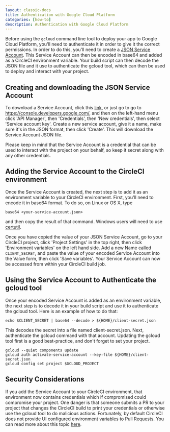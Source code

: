 ```yaml
---
layout: classic-docs
title: Authentication with Google Cloud Platform
categories: [how-to]
description: Authentication with Google Cloud Platform
---
```


Before using the `gcloud` command line tool to deploy your app to Google Cloud Platform, you'll need to authenticate it in order to give it the correct permissions. In order to do this, you'll need to create a [JSON Service Account](https://developers.google.com/identity/protocols/OAuth2ServiceAccount). This Service Account can then be encoded in base64 and added as a CircleCI environment variable. Your build script can then decode the JSON file and it use to authenticate the gcloud tool, which can then be used to deploy and interact with your project.

## Creating and downloading the JSON Service Account

To download a Service Account, click this [link](https://console.developers.google.com/apis/credentials/serviceaccountkey?project=_), or just go to go to https://console.developers.google.com/, and then on the left-hand menu click 'API Manager', then 'Credentials', then 'New credentials', then select 'Service account key'. Create a new service account, give it a name, make sure it's in the JSON format, then click 'Create'. This will download the Service Account JSON file.

Please keep in mind that the Service Account is a credential that can be used to interact with the project on your behalf, so keep it secret along with any other credentials.

## Adding the Service Account to the CircleCI environment

Once the Service Account is created, the next step is to add it as an environment variable to your CircleCI environment. First, you'll need to encode it in base64 format. To do so, on Linux or OS X, type

    base64 <your-service-account.json>

and then copy the result of that command. Windows users will need to use [certutil](http://stackoverflow.com/questions/16945780/decoding-base64-in-batch).

Once you have copied the value of your JSON Service Account, go to your CircleCI project, click 'Project Settings' in the top right, then click 'Environment variables' on the left hand side. Add a new Name called `CLIENT_SECRET`, and paste the value of your encoded Service Account into the Value form, then click 'Save variables'. Your Service Account can now be accessed from within your CircleCI build job.

## Using the Service Account to Authenticate the gcloud tool

Once your encoded Service Account is added as an environment variable, the next step is to decode it in your build script and use it to authenticate the gcloud tool. Here is an example of how to do that:

    echo $CLIENT_SECRET | base64 --decode > ${HOME}/client-secret.json

This decodes the secret into a file named client-secret.json. Next, authenticate the gcloud command with that account. Updating the gcloud tool first is a good best-practice, and don't forget to set your project.

	gcloud --quiet components update
	gcloud auth activate-service-account --key-file ${HOME}/client-secret.json
	gcloud config set project $GCLOUD_PROJECT

## Security Considerations

If you add the Service Account to your CircleCI environment, that environment now contains credentials which if compromised could compromise your project. One danger is that someone submits a PR to your project that changes the CircleCI build to print your credentials or otherwise use the gcloud tool to do malicious actions. Fortunately, by default CircleCI does not provide UI configured environment variables to Pull Requests. You can read more about this topic [here]({{site.baseurl}}/fork-pr-builds/).
